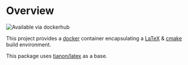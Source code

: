 Overview
========
![Available via dockerhub][dockerbadge]

This project provides a [docker] container encapsulating a [LaTeX] & [cmake]
build environment.


This package uses [tianon/latex] as a base.


  [docker]: https://www.docker.com/
  [LaTeX]: https://www.latex-project.org/
  [cmake]: https://cmake.org/
  [dockerbadge]: http://dockeri.co/image/hamroctopus/spin
  [tianon/latex]: https://hub.docker.com/r/tianon/latex/
